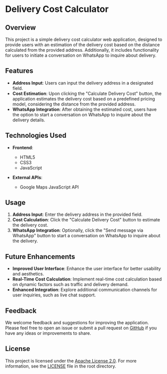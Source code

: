 # Delivery Cost Calculator

## Overview

This project is a simple delivery cost calculator web application, designed to provide users with an estimation of the delivery cost based on the distance calculated from the provided address. Additionally, it includes functionality for users to initiate a conversation on WhatsApp to inquire about delivery.

## Features

- **Address Input**: Users can input the delivery address in a designated field.
- **Cost Estimation**: Upon clicking the "Calculate Delivery Cost" button, the application estimates the delivery cost based on a predefined pricing model, considering the distance from the provided address.
- **WhatsApp Integration**: After obtaining the estimated cost, users have the option to start a conversation on WhatsApp to inquire about the delivery details.

## Technologies Used

- **Frontend**:
  - HTML5
  - CSS3
  - JavaScript
  
- **External APIs**:
  - Google Maps JavaScript API

## Usage

1. **Address Input**: Enter the delivery address in the provided field.
2. **Cost Calculation**: Click the "Calculate Delivery Cost" button to estimate the delivery cost.
3. **WhatsApp Integration**: Optionally, click the "Send message via WhatsApp" button to start a conversation on WhatsApp to inquire about the delivery.

## Future Enhancements

- **Improved User Interface**: Enhance the user interface for better usability and aesthetics.
- **Real-Time Cost Calculation**: Implement real-time cost calculation based on dynamic factors such as traffic and delivery demand.
- **Enhanced Integration**: Explore additional communication channels for user inquiries, such as live chat support.

## Feedback

We welcome feedback and suggestions for improving the application. Please feel free to open an issue or submit a pull request on [GitHub](https://github.com/your-project-repo) if you have any ideas or improvements to share.

## License

This project is licensed under the [Apache License 2.0](LICENSE). For more information, see the [LICENSE](LICENSE) file in the root directory.
